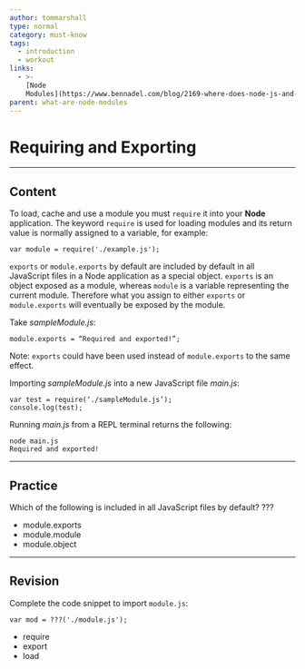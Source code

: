 ```yaml
---
author: tommarshall
type: normal
category: must-know
tags:
  - introduction
  - workout
links:
  - >-
    [Node
    Modules](https://www.bennadel.com/blog/2169-where-does-node-js-and-require-look-for-modules.htm){website}
parent: what-are-node-modules
---
```


# Requiring and Exporting


---

## Content

To load, cache and use a module you must `require` it into your **Node** application. The keyword `require` is used for loading modules and its return value is normally assigned to a variable, for example:

```plain-text
var module = require('./example.js');
```

`exports` or `module.exports` by default are included by default in all JavaScript files in a Node application as a special object. `exports` is an object exposed as a module, whereas `module` is a variable representing the current module. Therefore what you assign to either `exports` or `module.exports` will eventually be exposed by the module.

Take *sampleModule.js*:

```plain-text
module.exports = “Required and exported!”;
```

Note: `exports`  could have been used instead of `module.exports` to the same effect.

Importing *sampleModule.js* into a new JavaScript file *main.js*:

```plain-text
var test = require(‘./sampleModule.js’);
console.log(test);
```

Running *main.js* from a REPL terminal returns the following:

```plain-text
node main.js
Required and exported!
```


---

## Practice

Which of the following is included in all JavaScript files by default?
???

- module.exports
- module.module
- module.object


---

## Revision

Complete the code snippet to import `module.js`:

```plain-text
var mod = ???('./module.js');
```

- require
- export
- load
